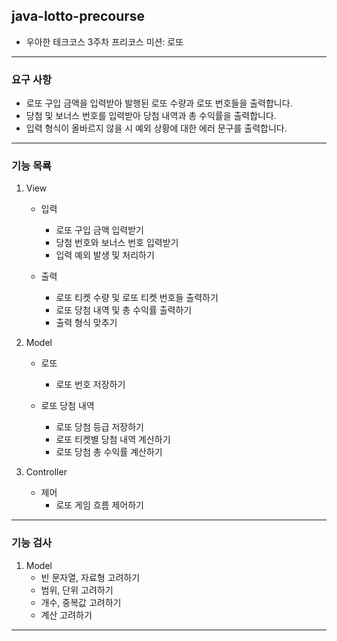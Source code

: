 ## java-lotto-precourse

* 우아한 테크코스 3주차 프리코스 미션: 로또

---

### 요구 사항

* 로또 구입 금액을 입력받아 발행된 로또 수량과 로또 번호들을 출력합니다.
* 당첨 및 보너스 번호를 입력받아 당첨 내역과 총 수익률을 출력합니다.
* 입력 형식이 올바르지 않을 시 예외 상황에 대한 에러 문구를 출력합니다.

---

### 기능 목룍

1. View
    * 입력
        - 로또 구입 금액 입력받기
        - 당첨 번호와 보너스 번호 입력받기
        - 입력 예외 발생 및 처리하기

    * 출력
        - 로또 티켓 수량 및 로또 티켓 번호들 출력하기
        - 로또 당첨 내역 및 총 수익률 출력하기
        - 출력 형식 맞추기

2. Model
    * 로또
        - 로또 번호 저장하기

    * 로또 당첨 내역
        - 로또 당첨 등급 저장하기
        - 로또 티켓별 당첨 내역 계산하기
        - 로또 당첨 총 수익률 계산하기

3. Controller
    * 제어
        - 로또 게임 흐름 제어하기

---

### 기능 검사

1. Model
    - 빈 문자열, 자료형 고려하기
    - 범위, 단위 고려하기
    - 개수, 중복값 고려하기
    - 계산 고려하기

---